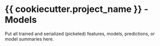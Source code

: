 # {{ cookiecutter.project_name }} - Models
Put all trained and serialized (pickeled) features, models, predictions, or model summaries 
here.
